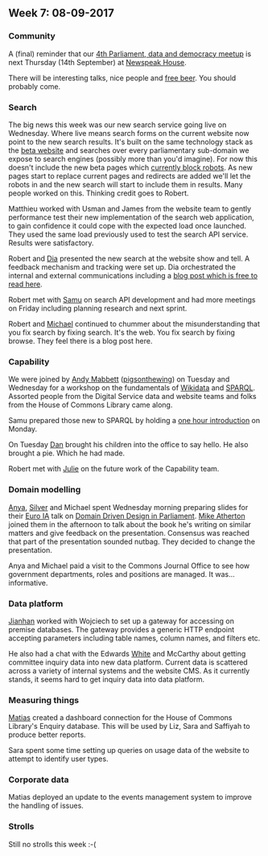 ## Week 7: 08-09-2017

### Community

A (final) reminder that our [4th Parliament, data and democracy meetup](https://attending.io/events/parliament-data-and-democracy-meetup-4) is next Thursday (14th September) at [Newspeak House](https://www.nwspk.com/). 

There will be interesting talks, nice people and [free beer](https://www.howtogeek.com/howto/31717/what-do-the-phrases-free-speech-vs.-free-beer-really-mean/). You should probably come.

### Search

The big news this week was our new search service going live on Wednesday. Where live means search forms on the current website now point to the new search results. It's built on the same technology stack as the [beta website](https://beta.parliament.uk/) and searches over every parliamentary sub-domain we expose to search engines (possibly more than you'd imagine). For now this doesn't include the new beta pages which [currently block robots](http://www.robotstxt.org/robotstxt.html). As new pages start to replace current pages and redirects are added we'll let the robots in and the new search will start to include them in results. Many people worked on this. Thinking credit goes to Robert.

Matthieu worked with Usman and James from the website team to gently performance test their new implementation of the search web application, to gain confidence it could cope with the expected load once launched. They used the same load previously used to test the search API service. Results were satisfactory.

Robert and [Dia](https://twitter.com/DN78) presented the new search at the website show and tell. A feedback mechanism and tracking were set up. Dia orchestrated the internal and external communications including a [blog post which is free to read here](https://pds.blog.parliament.uk/2017/09/06/launching-the-new-search-service-on-parliament-uk/).

Robert met with [Samu](https://twitter.com/langsamu) on search API development and had more meetings on Friday including planning research and next sprint.

Robert and [Michael](https://twitter.com/fantasticlife) continued to chummer about the misunderstanding that you fix search by fixing search. It's the web. You fix search by fixing browse. They feel there is a blog post here.

### Capability

We were joined by [Andy Mabbett](https://twitter.com/pigsonthewing) ([pigsonthewing](https://www.wikidata.org/wiki/User:Pigsonthewing/2017-09)) on Tuesday and Wednesday for a workshop on the fundamentals of [Wikidata](https://www.wikidata.org) and [SPARQL](https://en.wikipedia.org/wiki/SPARQL). Assorted people from the Digital Service data and website teams and folks from the House of Commons Library came along.

Samu prepared those new to SPARQL by holding a [one hour introduction](https://twitter.com/langsamu/status/905163842589773824) on Monday.

On Tuesday [Dan](https://twitter.com/dasbarrett) brought his children into the office to say hello. He also brought a pie. Which he had made.

Robert met with [Julie](https://twitter.com/julietouring) on the future work of the Capability team.

### Domain modelling

[Anya](https://twitter.com/bitten_), [Silver](https://twitter.com/silveroliver) and Michael spent Wednesday morning preparing slides for their [Euro IA](http://euroia.org/) talk on [Domain Driven Design in Parliament](http://euroia.org/sessions/domain-driven-design-at-uk-parliament). [Mike Atherton](https://twitter.com/mikeatherton) joined them in the afternoon to talk about the book he's writing on similar matters and give feedback on the presentation. Consensus was reached that part of the presentation sounded nutbag. They decided to change the presentation.

Anya and Michael paid a visit to the Commons Journal Office to see how government departments, roles and positions are managed. It was... informative.

### Data platform

[Jianhan](https://twitter.com/jianhanzhu) worked with Wojciech to set up a gateway for accessing on premise databases. The gateway provides a generic HTTP endpoint accepting parameters including table names, column names, and filters etc.

He also had a chat with the Edwards [White](https://twitter.com/ewhitur) and McCarthy about getting committee inquiry data into new data platform. Current data is scattered across a variety of internal systems and the website CMS. As it currently stands, it seems hard to get inquiry data into data platform.

### Measuring things

[Matias](https://twitter.com/matiasgermanico) created a dashboard connection for the House of Commons Library's Enquiry database. This will be used by Liz, Sara and Saffiyah to produce better reports.

Sara spent some time setting up queries on usage data of the website to attempt to identify user types.

### Corporate data

Matias deployed an update to the events management system to improve the handling of issues.


### Strolls

Still no strolls this week :-(




  
